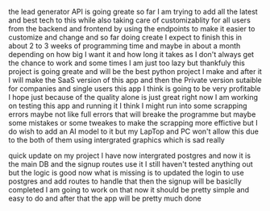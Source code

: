 the lead generator API is going greate so far I am trying to add all the latest and best tech to this while also taking care of customizablity for all users from the backend and frontend by using the endpoints to make it easier to customize and change and so far doing create I expect to finish this in about 2 to 3 weeks of programming time and maybe in about a month depending on how big I want it and how long it takes as I don't always get the chance to work and some times I am just too lazy but thankfuly this project is going greate and will be the best python project I make and after it I will make the SaaS version of this app and then the Private version sutaible for companies and single users this app I think is going to be very profitable I hope just because of the quality alone is just great right now I am working on testing this app and running it I think I might run into some scrapping errors maybe not like full errors that will breake the programme but maybe some mistakes or some tweakes to make the scrapping more effictive but I do wish to add an AI model to it but my LapTop and PC won't allow this due to the both of them using intergrated graphics which is sad really

quick update on my project I have now intergrated postgres and now it is the main DB and the signup routes use it I still haven't tested anything out but the logic is good now what is missing is to updated the login to use postgres and add routes to handle that then the signup will be basiclly completed I am going to work on that now it should be pretty simple and easy to do and after that the app will be pretty much done